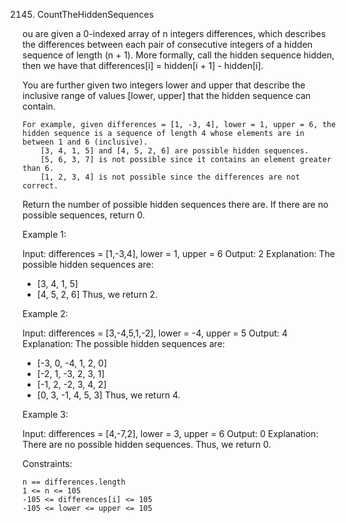2145. CountTheHiddenSequences

ou are given a 0-indexed array of n integers differences, which describes the differences between each pair of consecutive integers of a hidden sequence of length (n + 1). More formally, call the hidden sequence hidden, then we have that differences[i] = hidden[i + 1] - hidden[i].

You are further given two integers lower and upper that describe the inclusive range of values [lower, upper] that the hidden sequence can contain.

    For example, given differences = [1, -3, 4], lower = 1, upper = 6, the hidden sequence is a sequence of length 4 whose elements are in between 1 and 6 (inclusive).
        [3, 4, 1, 5] and [4, 5, 2, 6] are possible hidden sequences.
        [5, 6, 3, 7] is not possible since it contains an element greater than 6.
        [1, 2, 3, 4] is not possible since the differences are not correct.

Return the number of possible hidden sequences there are. If there are no possible sequences, return 0.

Example 1:

Input: differences = [1,-3,4], lower = 1, upper = 6
Output: 2
Explanation: The possible hidden sequences are:
- [3, 4, 1, 5]
- [4, 5, 2, 6]
Thus, we return 2.

Example 2:

Input: differences = [3,-4,5,1,-2], lower = -4, upper = 5
Output: 4
Explanation: The possible hidden sequences are:
- [-3, 0, -4, 1, 2, 0]
- [-2, 1, -3, 2, 3, 1]
- [-1, 2, -2, 3, 4, 2]
- [0, 3, -1, 4, 5, 3]
Thus, we return 4.

Example 3:

Input: differences = [4,-7,2], lower = 3, upper = 6
Output: 0
Explanation: There are no possible hidden sequences. Thus, we return 0.

Constraints:

    n == differences.length
    1 <= n <= 105
    -105 <= differences[i] <= 105
    -105 <= lower <= upper <= 105
